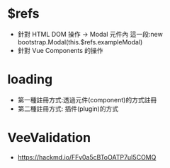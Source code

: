 # $refs
- 針對 HTML DOM 操作 -> Modal 元件內 這一段:new bootstrap.Modal(this.$refs.exampleModal)
- 針對 Vue Components 的操作

# loading
- 第一種註冊方式:透過元件(component)的方式註冊
- 第二種註冊方式: 插件(plugin)的方式

# VeeValidation
- https://hackmd.io/FFv0a5cBToOATP7uI5COMQ